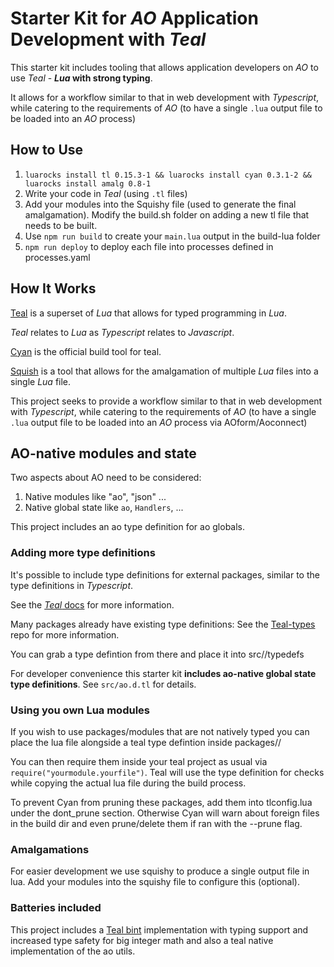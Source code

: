 # Starter Kit for _AO_ Application Development with _Teal_

This starter kit includes tooling that allows application developers on _AO_ to use _Teal_ - **_Lua_ with strong typing**.

It allows for a workflow similar to that in web development with _Typescript_, while catering to the requirements of _AO_ (to have a single `.lua` output file to be loaded into an _AO_ process)

## How to Use

1. `luarocks install tl 0.15.3-1 && luarocks install cyan 0.3.1-2 && luarocks install amalg 0.8-1`
2. Write your code in _Teal_ (using `.tl` files)
3. Add your modules into the Squishy file (used to generate the final amalgamation). Modify the build.sh folder on adding a new tl file that needs to be built.
4. Use `npm run build` to create your `main.lua` output in the build-lua folder
5. `npm run deploy` to deploy each file into processes defined in processes.yaml

## How It Works

[Teal](https://github.com/teal-language/tl) is a superset of _Lua_ that allows for typed programming in _Lua_.

_Teal_ relates to _Lua_ as _Typescript_ relates to _Javascript_.

[Cyan](https://github.com/teal-language/cyan) is the official build tool for teal.

[Squish](https://github.com/LuaDist/squish) is a tool that allows for the amalgamation of multiple _Lua_ files into a single _Lua_ file.

This project seeks to provide a workflow similar to that in web development with _Typescript_, while catering to the requirements of _AO_ (to have a single `.lua` output file to be loaded into an _AO_ process via AOform/Aoconnect)

## AO-native modules and state

Two aspects about AO need to be considered:

1. Native modules like "ao", "json" ...
2. Native global state like `ao`, `Handlers`, ...

This project includes an ao type definition for ao globals.

### Adding more type definitions

It's possible to include type definitions for external packages, similar to the type definitions in _Typescript_.

See the [_Teal_ docs](https://github.com/teal-language/tl?tab=readme-ov-file) for more information.

Many packages already have existing type definitions: See the [Teal-types](https://github.com/teal-language/teal-types/) repo for more information.

You can grab a type defintion from there and place it into src/<your project>/typedefs

For developer convenience this starter kit **includes ao-native global state type definitions**. See `src/ao.d.tl` for details.

### Using you own Lua modules

If you wish to use packages/modules that are not natively typed you can place the lua file alongside a teal type defintion inside packages/<package name>/

You can then require them inside your teal project as usual via `require("yourmodule.yourfile")`. Teal will use the type definition for checks while copying the actual lua file during the build process.

To prevent Cyan from pruning these packages, add them into tlconfig.lua under the dont_prune section. Otherwise Cyan will warn about foreign files in the build dir and even prune/delete them if ran with the --prune flag.

### Amalgamations

For easier development we use squishy to produce a single output file in lua. Add your modules into the squishy file to configure this (optional).

### Batteries included

This project includes a [Teal bint](https://github.com/AutonomousResearch/teal-bint) implementation with typing support and increased type safety for big integer math and also a teal native implementation of the ao utils.
